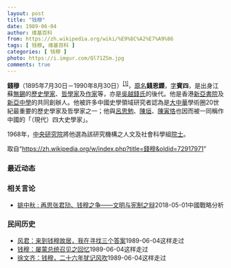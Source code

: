 ```yaml
---
layout: post
title: "钱穆"
date: 1989-06-04
author: 维基百科
from: https://zh.wikipedia.org/wiki/%E9%8C%A2%E7%A9%86
tags: [ 钱穆, 维基百科 ]
categories: [ 钱穆 ]
photo: https://i.imgur.com/Ql71ZSm.jpg
comments: true
---
```

<div class="mw-parser-output"><div id="noteTA-5684569" class="noteTA"><div class="noteTA-group"><div data-noteta-group-source="module" data-noteta-group="People"></div></div><div class="noteTA-local"><div data-noteta-code="zh-cn:孙中山;zh-hk:孫中山;zh-tw:孫文;"></div><div data-noteta-code="zh-cn:蒋介石;zh-hk:蔣介石;zh-tw:蔣中正"></div></div></div>


<p><b>錢穆</b>（1895年7月30日－1990年8月30日）<sup id="cite_ref-李木妙1995-p153-176_1-2" class="reference"><a href="#cite_note-李木妙1995-p153-176-1">[1]</a></sup>，<a href="/wiki/%E6%9C%AC%E5%90%8D" title="本名">原名</a><b>錢恩鑅</b>，<a href="/wiki/%E8%A1%A8%E5%AD%97" title="表字">字</a><b>賓四</b>，是出身江蘇<a href="/wiki/%E6%97%A0%E9%94%A1%E5%B8%82#近、现代" title="无锡市">無錫</a>的<a href="/wiki/%E5%8F%B2%E5%AE%B6" title="史家">歷史學家</a>、<a href="/wiki/%E5%93%B2%E5%AD%B8%E5%AE%B6" title="哲學家">哲學家</a>及<a href="/wiki/%E4%BD%9C%E5%AE%B6" title="作家">作家</a>等，亦是<a href="/wiki/%E5%90%B4%E8%B6%8A%E9%92%B1%E6%B0%8F" title="吴越钱氏">吳越錢氏</a>的後代。他是香港<a href="/wiki/%E6%96%B0%E4%BA%9E%E6%9B%B8%E9%99%A2" title="新亞書院">新亞書院</a>及<a href="/wiki/%E6%96%B0%E4%BA%9E%E4%B8%AD%E5%AD%B8" title="新亞中學">新亞中學</a>的共同創辦人。他被許多中國史學領域研究者認為是<a href="/wiki/%E5%A4%A7%E4%B8%AD%E8%8F%AF" title="大中華">大中華</a>學術圈20世紀最重要的歷史學家及哲學家之一；他與<a href="/wiki/%E5%91%82%E6%80%9D%E5%8B%89" title="呂思勉">呂思勉</a>、<a href="/wiki/%E9%99%88%E5%9E%A3" title="陈垣">陳垣</a>、<a href="/wiki/%E9%99%88%E5%AF%85%E6%81%AA" title="陈寅恪">陳寅恪</a>也因而被一同稱作中國的「（現代）四大史學家」。
</p><p>1968年，<a href="/wiki/%E4%B8%AD%E5%A4%AE%E7%A0%94%E7%A9%B6%E9%99%A2" title="中央研究院">中央研究院</a>將他選為該研究機構之人文及社會科學組<a href="/wiki/%E4%B8%AD%E5%A4%AE%E7%A0%94%E7%A9%B6%E9%99%A2%E9%99%A2%E5%A3%AB" title="中央研究院院士">院士</a>。
</p>
</div><noscript><img src="//zh.wikipedia.org/wiki/Special:CentralAutoLogin/start?type=1x1" alt="" title="" width="1" height="1" style="border: none; position: absolute;"></noscript>
<div class="printfooter" data-nosnippet="">取自“<a dir="ltr" href="https://zh.wikipedia.org/w/index.php?title=錢穆&amp;oldid=72917971">https://zh.wikipedia.org/w/index.php?title=錢穆&amp;oldid=72917971</a>”</div><div id="recent-news"><h3>最近动态</h3><ul></ul></div><div id="open-opinion"><h3>相关言论</h3><ul><li><a href="https://nodebe4.github.io/opinion/2018-05-01/%E5%A7%9A%E4%B8%AD%E7%A7%8B-%E5%86%8D%E6%80%9D%E5%BC%A0%E5%90%9B%E5%8A%A2-%E9%92%B1%E7%A9%86%E4%B9%8B%E4%BA%89-%E6%96%87%E6%98%8E%E4%B8%8E%E5%AE%AA%E5%88%B6%E4%B9%8B%E8%BE%A9/" title="姚中秋">姚中秋 : 再思张君劢、钱穆之争——文明与宪制之辩</a><time>2018-05-01</time><a class="tag">中國戰略分析</a></li>
</ul></div><div id="mjls-record"><h3>民间历史</h3><ul><li><a href="https://nodebe4.github.io/mjlsh/1989-06-04/%E9%A3%8E%E5%90%9B-%E6%9D%A5%E5%88%B0%E9%92%B1%E7%A9%86%E6%95%85%E5%B1%85-%E6%88%91%E5%9C%A8%E5%AF%BB%E6%89%BE%E4%B8%89%E4%B8%AA%E7%AD%94%E6%A1%88/" title="风君">风君：来到钱穆故居，我在寻找三个答案</a><time>1989-06-04</time><a class="tag">这样走过</a></li>
<li><a href="https://nodebe4.github.io/mjlsh/1989-06-04/%E9%92%B1%E7%A9%86-%E5%B1%A1%E8%92%99%E6%80%BB%E7%BB%9F%E5%8F%AC%E8%A7%81%E4%B9%8B%E5%9B%9E%E5%BF%86/" title="钱穆">钱穆：屡蒙总统召见之回忆</a><time>1989-06-04</time><a class="tag">这样走过</a></li>
<li><a href="https://nodebe4.github.io/mjlsh/1989-06-04/%E5%BE%90%E6%96%87%E9%BD%90-%E9%92%B1%E7%A9%86-%E4%BA%8C%E5%8D%81%E5%85%AD%E5%B9%B4%E7%8A%B9%E8%AE%B0%E9%A3%8E%E5%90%B9/" title="徐文齐">徐文齐：钱穆，二十六年犹记风吹</a><time>1989-06-04</time><a class="tag">这样走过</a></li>
</ul></div>